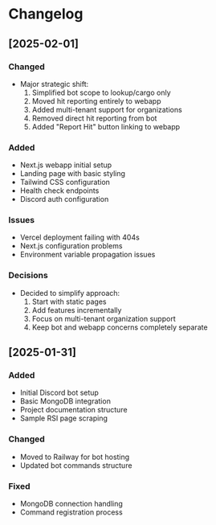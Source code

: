# Changelog

## [2025-02-01]

### Changed
- Major strategic shift:
  1. Simplified bot scope to lookup/cargo only
  2. Moved hit reporting entirely to webapp
  3. Added multi-tenant support for organizations
  4. Removed direct hit reporting from bot
  5. Added "Report Hit" button linking to webapp

### Added
- Next.js webapp initial setup
- Landing page with basic styling
- Tailwind CSS configuration
- Health check endpoints
- Discord auth configuration

### Issues
- Vercel deployment failing with 404s
- Next.js configuration problems
- Environment variable propagation issues

### Decisions
- Decided to simplify approach:
  1. Start with static pages
  2. Add features incrementally
  3. Focus on multi-tenant organization support
  4. Keep bot and webapp concerns completely separate

## [2025-01-31]

### Added
- Initial Discord bot setup
- Basic MongoDB integration
- Project documentation structure
- Sample RSI page scraping

### Changed
- Moved to Railway for bot hosting
- Updated bot commands structure

### Fixed
- MongoDB connection handling
- Command registration process
